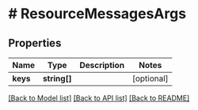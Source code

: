 # # ResourceMessagesArgs

## Properties

Name | Type | Description | Notes
------------ | ------------- | ------------- | -------------
**keys** | **string[]** |  | [optional]

[[Back to Model list]](../../README.md#models) [[Back to API list]](../../README.md#endpoints) [[Back to README]](../../README.md)
